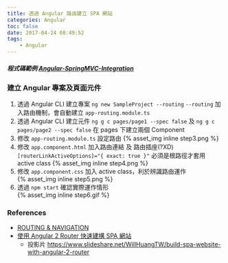 ```yaml
---
title: 透過 Angular 路由建立 SPA 網站
categories: Angular
toc: false
date: 2017-04-24 08:49:52
tags:
    - Angular
---
```

#### *程式碼範例 [Angular-SpringMVC-Integration](https://github.com/Coffee0127/Angular-SpringMVC-Integration/commit/688659d58e5e4067a511a4b2819707e0caecaabe)*

### 建立 Angular 專案及頁面元件
1. 透過 Angular CLI 建立專案 `ng new SampleProject --routing`
    `--routing` 加入路由機制，會自動建立 `app-routing.module.ts`
2. 透過 Angular CLI 建立元件 `ng g c pages/page1 --spec false` 及 `ng g c pages/page2 --spec false` 在 pages 下建立兩個 Component
3. 修改 `app-routing.module.ts` 設定路由<!--more-->
   {% asset_img inline step3.png %}
4. 修改 `app.component.html` 加入路由連結 及 路由插座(?XD)
   `[routerLinkActiveOptions]="{ exact: true }"` 必須是根路徑才套用 active class {% asset_img inline step4.png %}
5. 修改 `app.component.css` 加入 active class，利於辨識路由運作<br>
   {% asset_img inline step5.png %}
6. 透過 `npm start` 確認實際運作情形<br>
   {% asset_img inline step6.gif %}

### References
* [ROUTING & NAVIGATION
](https://angular.io/docs/ts/latest/guide/router.html)
* [使用 Angular 2 Router 快速建構 SPA 網站](https://www.youtube.com/watch?v=sQx9s6fGI8E)
    + 投影片 https://www.slideshare.net/WillHuangTW/build-spa-website-with-angular-2-router
